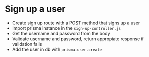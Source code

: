 # Sign up a user
- Create sign up route with a POST method that signs up a user
- Import prisma instance in the `sign-up-controller.js`
- Get the username and password from the body
- Validate username and password, return appropiate response if validation fails
- Add the user in db with `prisma.user.create`